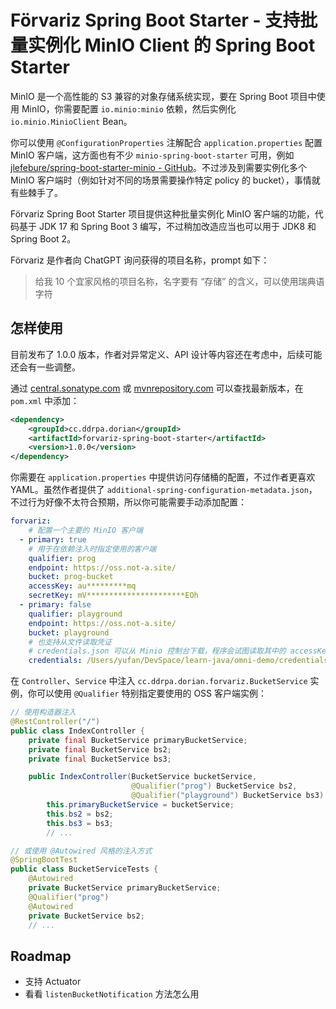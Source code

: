 # Förvariz Spring Boot Starter - 支持批量实例化 MinIO Client 的 Spring Boot Starter

MinIO 是一个高性能的 S3 兼容的对象存储系统实现，要在 Spring Boot 项目中使用 MinIO，你需要配置 `io.minio:minio` 依赖，然后实例化 `io.minio.MinioClient` Bean。

你可以使用 `@ConfigurationProperties` 注解配合 `application.properties` 配置 MinIO 客户端，这方面也有不少 `minio-spring-boot-starter` 可用，例如 [jlefebure/spring-boot-starter-minio - GitHub](https://github.com/jlefebure/spring-boot-starter-minio)。不过涉及到需要实例化多个 MinIO 客户端时（例如针对不同的场景需要操作特定 policy 的 bucket），事情就有些棘手了。

Förvariz Spring Boot Starter 项目提供这种批量实例化 MinIO 客户端的功能，代码基于 JDK 17 和 Spring Boot 3 编写，不过稍加改造应当也可以用于 JDK8 和 Spring Boot 2。

Förvariz 是作者向 ChatGPT 询问获得的项目名称，prompt 如下：

> 给我 10 个宜家风格的项目名称，名字要有 “存储” 的含义，可以使用瑞典语字符

## 怎样使用

目前发布了 1.0.0 版本，作者对异常定义、API 设计等内容还在考虑中，后续可能还会有一些调整。

通过 [central.sonatype.com](https://s01.oss.sonatype.org/#nexus-search;quick~cc.ddrpa.dorian) 或 [mvnrepository.com](https://mvnrepository.com/artifact/cc.ddrpa.dorian) 可以查找最新版本，在 `pom.xml` 中添加：

```xml
<dependency>
    <groupId>cc.ddrpa.dorian</groupId>
    <artifactId>forvariz-spring-boot-starter</artifactId>
    <version>1.0.0</version>
</dependency>
```

你需要在 `application.properties` 中提供访问存储桶的配置，不过作者更喜欢 YAML。虽然作者提供了 `additional-spring-configuration-metadata.json`，不过行为好像不太符合预期，所以你可能需要手动添加配置：

```yaml
forvariz:
    # 配置一个主要的 MinIO 客户端
  - primary: true
    # 用于在依赖注入时指定使用的客户端
    qualifier: prog
    endpoint: https://oss.not-a.site/
    bucket: prog-bucket
    accessKey: au*********mq
    secretKey: mV**********************EOh
  - primary: false
    qualifier: playground
    endpoint: https://oss.not-a.site/
    bucket: playground
    # 也支持从文件读取凭证
    # credentials.json 可以从 Minio 控制台下载，程序会试图读取其中的 accessKey 和 secretKey 属性
    credentials: /Users/yufan/DevSpace/learn-java/omni-demo/credentials.json
```

在 `Controller`、`Service` 中注入 `cc.ddrpa.dorian.forvariz.BucketService` 实例，你可以使用 `@Qualifier` 特别指定要使用的 OSS 客户端实例：

```java
// 使用构造器注入
@RestController("/")
public class IndexController {
    private final BucketService primaryBucketService;
    private final BucketService bs2;
    private final BucketService bs3;

    public IndexController(BucketService bucketService,
                           @Qualifier("prog") BucketService bs2,
                           @Qualifier("playground") BucketService bs3) {
        this.primaryBucketService = bucketService;
        this.bs2 = bs2;
        this.bs3 = bs3;
        // ...

// 或使用 @Autowired 风格的注入方式
@SpringBootTest
public class BucketServiceTests {
    @Autowired
    private BucketService primaryBucketService;
    @Qualifier("prog")
    @Autowired
    private BucketService bs2;
    // ...
```

## Roadmap

- 支持 Actuator
- 看看 `listenBucketNotification` 方法怎么用